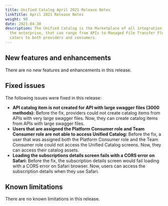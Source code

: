 ```yaml
---
title: Unified Catalog April 2021 Release Notes
linkTitle: April 2021 Release Notes
weight: 90
date: 2021-04-30
description: The Unified Catalog is the Marketplace of all integration assets in
  the enterprise, that can range from APIs to Managed File Transfer Flows, and
  caters to both providers and consumers.
---
```

## New features and enhancements

There are no new features and enhancements in this release.

## Fixed issues

The following issues were fixed in this release:

* **API catalog item is not created for API with large swagger files (3000 methods):** Before the fix, providers could not create catalog items from APIs with very large swagger files. Now, they can create catalog items from APIs with large swagger files.
* **Users that are assigned the Platform Consumer role and Team Consumer role are not able to access Unified Catalog:** Before the fix, a user that was assigned both the Platform Consumer role and the Team Consumer role could not access the Unified Catalog screens. Now, they can access their catalog assets.
* **Loading the subscriptions details screen fails with a CORS error on Safari:** Before the fix, the subscription details screen would fail loading with a CORS error on Safari browser. Now, users can access the subscription details when they use Safari.

## Known limitations

There are no known limitations in this release.
